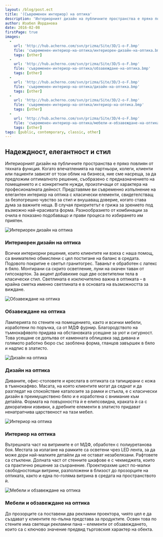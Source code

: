 ```yaml
---
layout: /blog/post.ect
title: '(Съвременен интериор) на оптика'
description: 'Интериорният дизайн на публичните пространства е пряко повлиян от тяхната функция. Когато впечатленията на партньори, колеги, клиенти или пациенти зависят от този облик на бизнеса, ние сме насреща, за да предложим оптималното решение, съобразено с предназначението на помещението и с конкретните нужди, произтичащи от характера на професионалната дейност. Представяме ви съвременно изпълнение на елегантен интериор на оптика с класически елементи, свидетелстващ за безпогрешно чувство за стил и внушаващ доверие, когато става дума за важните неща.'
author: Изабел Йорданова
date: 2016-02-08
firstPage: true
images:
  -
    url: 'http://hub.acherno.com/svn/prizma/Site/3D/1-o-F.bmp'
    file: 'съвременен-интериор-на-оптика/интериорен-дизайн-на-оптика.bmp'
    tags: [other]
  -
    url: 'http://hub.acherno.com/svn/prizma/Site/3D/5-o-F.bmp'
    file: 'съвременен-интериор-на-оптика/обзавеждане-на-оптика.bmp'
    tags: [other]
  -
    url: 'http://hub.acherno.com/svn/prizma/Site/3D/3-o-F.bmp'
    file: 'съвременен-интериор-на-оптика/дизайн-на-оптика.bmp'
    tags: [other]
  -
    url: 'http://hub.acherno.com/svn/prizma/Site/3D/2-o-F.bmp'
    file: 'съвременен-интериор-на-оптика/интериор-на-оптика.bmp'
    tags: [other]
  -
    url: 'http://hub.acherno.com/svn/prizma/Site/3D/4-o-F.bmp'
    file: 'съвременен-интериор-на-оптика/мебели-и-обзавеждане-на-оптика.bmp'
    tags: [other]
tags: [public, contemporary, classic, other]
---
```

## Надеждност, **елегантност и стил**
Интериорният дизайн на публичните пространства е пряко повлиян от тяхната функция. Когато впечатленията на партньори, колеги, клиенти или пациенти зависят от този облик на бизнеса, ние сме насреща, за да предложим оптималното решение, съобразено с предназначението на помещението и с конкретните нужди, произтичащи от характера на професионалната дейност. Представяме ви съвременно изпълнение на елегантен интериор на оптика с класически елементи, свидетелстващ за безпогрешно чувство за стил и внушаващ доверие, когато става дума за важните неща. В случая приоритетът е грижа за зрението под възможно най-красивата форма. Разнообразието от комбинации за очила е показано подобаващо и прави процеса по избирането им приятен.

![Интериорен дизайн на оптика](съвременен-интериор-на-оптика/интериорен-дизайн-на-оптика.bmp)
### Интериорен дизайн на **оптика**

Всички интериорни решения, които клиентите ни взеха с наша помощ, са внимателно обмислени с цел постигане на баланс в средата. Подовото покритие е светъл гранитогрес. Таванът е обработен с латекс в бяло. Монтирани са скрито осветление, луни на окачен таван от гипсокартон. За акцент добавихме още две осветителни тела в класически стил. Светлината е изключително важна в оптиката – в крайна сметка именно светлината е в основата на възможността за виждане.

![Обзавеждане на оптика](съвременен-интериор-на-оптика/обзавеждане-на-оптика.bmp)
### Обзавеждане на **оптика**

Ламперията по стените на помещението, както и всички мебели, изработени по поръчка, са от МДФ фурнир. Благородството на тъмнокафявото придава на обстановката усещане за уют и сигурност. Това усещане се допълва от каменната облицовка зад дивана и голямото работно бюро със заоблена форма, гланцов завършек в бяло и надпис в златисто.

![Дизайн на оптика](съвременен-интериор-на-оптика/дизайн-на-оптика.bmp)
### Дизайн на **оптика**

Диваните, офис-столовете и креслата в оптиката са тапицирани с кожа в тъмнокафяво. Масата, на която клиентите могат да седнат и да разгледат на спокойствие каталозите за рамки и стъкла, е с класически дизайн в преимуществено бяло и е изработена с внимание към детайла. Формата на повърхността ѝ е елипсовидна, краката ѝ са с декоративни извивки, а дребните елементи в златисто придават ненатрапчива царственост на тази мебел.

![Интериор на оптика](съвременен-интериор-на-оптика/интериор-на-оптика.bmp)
### Интериор на **оптика**

Вътрешната част на витрините е от МДФ, обработен с полиуретанова боя. Местата за излагане на рамките са осветени чрез LED лента, за да може дори най-малките детайли да не остават незабелязани. Рафтовете са стъклени. Долната част от стенните шкафове е с чекмеджета, които са практично решение за съхранение. Проектирахме шест по-малки свободностоящи витрини, разположени в близост до прозорците на оптиката, както и една по-голяма витрина в средата на пространството ѝ.

![Мебели и обзавеждане на оптика](съвременен-интериор-на-оптика/мебели-и-обзавеждане-на-оптика.bmp)
### Мебели и обзавеждане на **оптика**

До прозорците са поставени два рекламни проектора, чиято цел е да създават у клиентите по-пълна представа за продуктите. Освен това по стените има светещи рекламни пана – елементи от обзавеждането, които са с ключово значение предвид търговския характер на обекта.